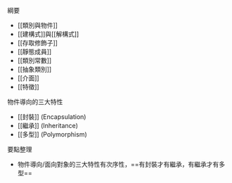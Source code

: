 綱要
* [[類別與物件]]
* [[建構式]]與[[解構式]]
* [[存取修飾子]]
* [[靜態成員]]
* [[類別常數]]
* [[抽象類別]]
* [[介面]]
* [[特徵]]

物件導向的三大特性
- [[封裝]] (Encapsulation)
- [[繼承]] (Inheritance)
- [[多型]] (Polymorphism)

要點整理
* 物件導向/面向對象的三大特性有次序性，==有封裝才有繼承，有繼承才有多型==
